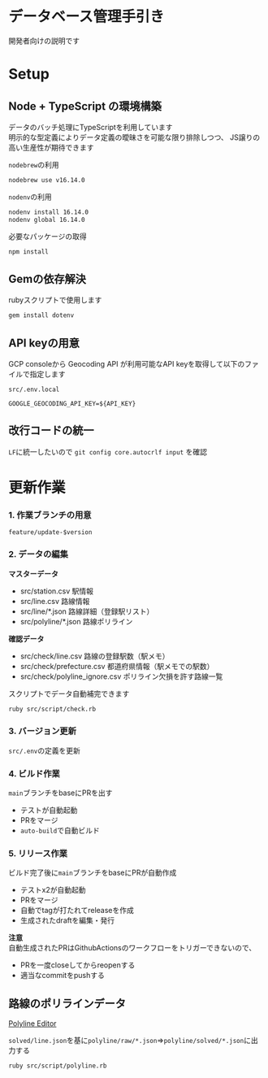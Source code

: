 # データベース管理手引き

開発者向けの説明です

# Setup

## Node + TypeScript の環境構築
データのバッチ処理にTypeScriptを利用しています  
明示的な型定義によりデータ定義の曖昧さを可能な限り排除しつつ、
JS譲りの高い生産性が期待できます

`nodebrew`の利用

```bash
nodebrew use v16.14.0
```

`nodenv`の利用

```bash
nodenv install 16.14.0
nodenv global 16.14.0
```

必要なパッケージの取得
```bash
npm install
```

## Gemの依存解決

rubyスクリプトで使用します

```bash
gem install dotenv
```

## API keyの用意
GCP consoleから Geocoding API が利用可能なAPI keyを取得して以下のファイルで指定します

`src/.env.local`  

```env
GOOGLE_GEOCODING_API_KEY=${API_KEY}
```

## 改行コードの統一
`LF`に統一したいので `git config core.autocrlf input` を確認

# 更新作業

### 1. 作業ブランチの用意

`feature/update-$version`

### 2. データの編集

**マスターデータ**  
- src/station.csv 駅情報
- src/line.csv 路線情報
- src/line/*.json 路線詳細（登録駅リスト）
- src/polyline/*.json 路線ポリライン

**確認データ**  
- src/check/line.csv 路線の登録駅数（駅メモ）
- src/check/prefecture.csv 都道府県情報（駅メモでの駅数）
- src/check/polyline_ignore.csv ポリライン欠損を許す路線一覧

スクリプトでデータ自動補完できます
```bash
ruby src/script/check.rb
```

### 3. バージョン更新

`src/.env`の定義を更新

### 4. ビルド作業

`main`ブランチをbaseにPRを出す

- テストが自動起動
- PRをマージ
- `auto-build`で自動ビルド

### 5. リリース作業

ビルド完了後に`main`ブランチをbaseにPRが自動作成


- テストx2が自動起動
- PRをマージ
- 自動でtagが打たれてreleaseを作成 
- 生成されたdraftを編集・発行

**注意**  
自動生成されたPRはGithubActionsのワークフローをトリガーできないので、  
- PRを一度closeしてからreopenする
- 適当なcommitをpushする



## 路線のポリラインデータ

[Polyline Editor](https://seo-4d696b75.github.io/polyline-editor/)  

`solved/line.json`を基に`polyline/raw/*.json`=>`polyline/solved/*.json`に出力する

```
ruby src/script/polyline.rb
```